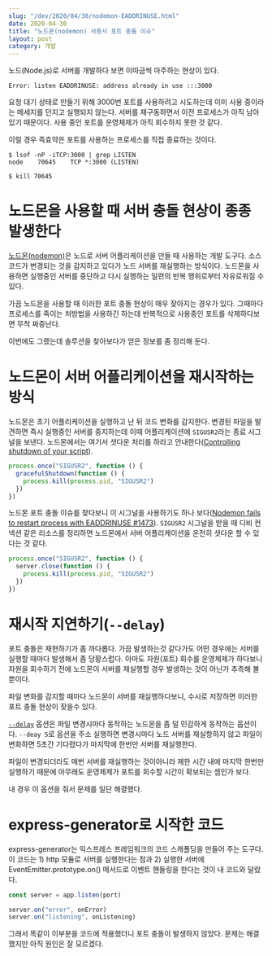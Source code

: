 ```yaml
---
slug: "/dev/2020/04/30/nodemon-EADDRINUSE.html"
date: 2020-04-30
title: "노드몬(nodemon) 사용시 포트 충돌 이슈"
layout: post
category: 개발
---
```


노드(Node.js)로 서버를 개발하다 보면 이따금씩 마주하는 현상이 있다.

```
Error: listen EADDRINUSE: address already in use :::3000
```

요청 대기 상태로 만들기 위해 3000번 포트를 사용하려고 시도하는데 이미 사용 중이라는 메세지를 던지고 실행되지 않는다.
서버를 재구동하면서 이전 프로세스가 아직 남아 있기 때문이다.
사용 중인 포트를 운영체제가 아직 회수하지 못한 것 같다.

이럴 경우 즉효약은 포트를 사용하는 프로세스를 직접 종료하는 것이다.

```
$ lsof -nP -iTCP:3000 | grep LISTEN
node    70645    TCP *:3000 (LISTEN)

$ kill 70645
```

# 노드몬을 사용할 때 서버 충돌 현상이 종종 발생한다

[노드몬(nodemon)]()은 노드로 서버 어플리케이션을 만들 때 사용하는 개발 도구다.
소스 코드가 변경되는 것을 감지하고 있다가 노드 서버를 재실행하는 방식이다.
노드몬을 사용하면 실행중인 서버를 중단하고 다시 실행하는 일련의 반복 행위로부터 자유로워질 수 있다.

가끔 노드몬을 사용할 때 이러한 포트 충돌 현상이 매우 잦아지는 경우가 있다.
그때마다 프로세스를 죽이는 처방법을 사용하긴 하는데 반복적으로 사용중인 포트를 삭제하다보면 무척 짜증난다.

이번에도 그랬는데 솔루션을 찾아보다가 얻은 정보를 좀 정리해 둔다.

# 노드몬이 서버 어플리케이션을 재시작하는 방식

노드몬은 초기 어플리케이션을 실행하고 난 뒤 코드 변화를 감지한다.
변경된 파일을 발견하면 즉시 실행중인 서버를 중지하는데 이때 어플리케이션에 `SIGUSR2`라는 종료 시그널을 보낸다.
노드몬에서는 여기서 셧다운 처리를 하라고 안내한다([Controlling shutdown of your script](https://github.com/remy/nodemon#controlling-shutdown-of-your-script)).

```js
process.once("SIGUSR2", function () {
  gracefulShutdown(function () {
    process.kill(process.pid, "SIGUSR2")
  })
})
```

노드몬 포트 충돌 이슈를 찾다보니 이 시그널을 사용하기도 하나 보다([Nodemon fails to restart process with EADDRINUSE #1473](https://github.com/remy/nodemon/issues/1473#issuecomment-458727883)).
`SIGUSR2` 시그널을 받을 때 디비 컨넥션 같은 리소스를 정리하면 노드몬에서 서버 어플리케이션을 온전히 셧다운 할 수 있다는 것 같다.

```js
process.once("SIGUSR2", function () {
  server.close(function () {
    process.kill(process.pid, "SIGUSR2")
  })
})
```

# 재시작 지연하기(`--delay`)

포트 충돌은 재현하기가 좀 까다롭다.
가끔 발생하는것 같다가도 어떤 경우에는 서버를 실행할 때마다 발생해서 좀 당황스럽다.
아마도 자원(포트) 회수를 운영체제가 하다보니 자원을 회수하기 전에 노드몬이 서버를 재실행할 경우 발생하는 것이 아닌가 추측해 볼 뿐이다.

파일 변화를 감지할 때마다 노드몬이 서버를 재실행하다보니, 수시로 저장하면 이러한 포트 충돌 현상이 잦을수 있다.

[`--delay`](https://github.com/remy/nodemon#delaying-restarting) 옵션은 파일 변경시마다 동작하는 노드몬을 좀 덜 민감하게 동작하는 옵션이다.
`--deay 5`로 옵션을 주소 실행하면 변경시마다 노드 서버를 재실항하지 않고 파일이 변화하면 5초간 기다렸다가 마지막에 한번만 서버를 재실행한다.

파일이 변경되더라도 매번 서버를 재실행하는 것이아니라 제한 시간 내에 마지막 한번만 실행하기 때문에 아무래도 운영제제가 포트를 회수할 시간이 확보되는 셈인가 보다.

내 경우 이 옵션을 줘서 문제를 일단 해결했다.

# express-generator로 시작한 코드

express-generator는 익스프레스 프레임워크의 코드 스캐폴딩을 만들어 주는 도구다.
이 코드는 1) http 모듈로 서버를 실행한다는 점과 2) 실행한 서버에 EventEmitter.prototype.on() 메서드로 이벤트 핸들링을 한다는 것이 내 코드와 달랐다.

```js
const server = app.listen(port)

server.on("error", onError)
server.on("listening", onListening)
```

그래서 똑같이 이부분을 코드에 적용했더니 포트 충돌이 발생하지 않았다.
문제는 해결했지만 아직 원인은 잘 모르겠다.
